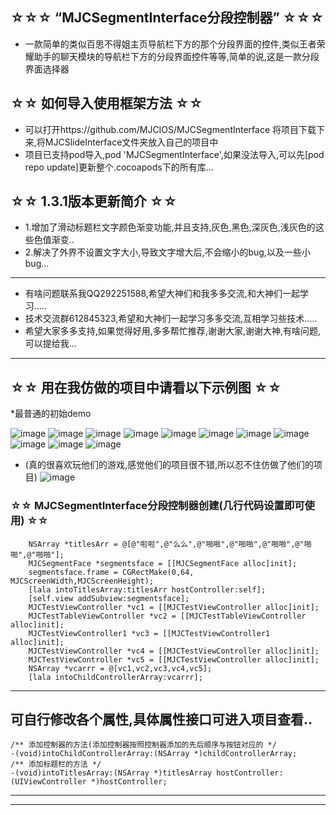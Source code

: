 ## ☆☆☆ “MJCSegmentInterface分段控制器” ☆☆☆
* 一款简单的类似百思不得姐主页导航栏下方的那个分段界面的控件,类似王者荣耀助手的聊天模块的导航栏下方的分段界面控件等等,简单的说,这是一款分段界面选择器

## ☆☆ 如何导入使用框架方法 ☆☆
* 可以打开https://github.com/MJCIOS/MJCSegmentInterface 将项目下载下来,将MJCSlideInterface文件夹放入自己的项目中
* 项目已支持pod导入,pod 'MJCSegmentInterface',如果没法导入,可以先[pod repo update]更新整个.cocoapods下的所有库...

## ☆☆ 1.3.1版本更新简介 ☆☆
* 1.增加了滑动标题栏文字颜色渐变功能,并且支持,灰色,黑色,深灰色,浅灰色的这些色值渐变..
* 2.解决了外界不设置文字大小,导致文字增大后,不会缩小的bug,以及一些小bug...

---------------------------------------------------------------------------------------------------------------
* 有啥问题联系我QQ292251588,希望大神们和我多多交流,和大神们一起学习.....
* 技术交流群612845323,希望和大神们一起学习多多交流,互相学习些技术.....
* 希望大家多多支持,如果觉得好用,多多帮忙推荐,谢谢大家,谢谢大神,有啥问题,可以提给我...

---------------------------------------------------------------------------------------------------------------

## ☆☆ 用在我仿做的项目中请看以下示例图 ☆☆

*最普通的初始demo

![image](https://github.com/MJCIOS/MJCSegmentInterface/raw/master/MJCSegmentInterface/MJCSegmentInterface/Others/demo1.gif)
![image](https://github.com/MJCIOS/MJCSegmentInterface/raw/master/MJCSegmentInterface/MJCSegmentInterface/Others/demo2.gif)
![image](https://github.com/MJCIOS/MJCSegmentInterface/raw/master/MJCSegmentInterface/MJCSegmentInterface/Others/demo3.gif)
![image](https://github.com/MJCIOS/MJCSegmentInterface/raw/master/MJCSegmentInterface/MJCSegmentInterface/Others/demo4.gif)
![image](https://github.com/MJCIOS/MJCSegmentInterface/raw/master/MJCSegmentInterface/MJCSegmentInterface/Others/demo5.gif)
![image](https://github.com/MJCIOS/MJCSegmentInterface/raw/master/MJCSegmentInterface/MJCSegmentInterface/Others/demo6.gif)
![image](https://github.com/MJCIOS/MJCSegmentInterface/raw/master/MJCSegmentInterface/MJCSegmentInterface/Others/demo7.gif)
![image](https://github.com/MJCIOS/MJCSegmentInterface/raw/master/MJCSegmentInterface/MJCSegmentInterface/Others/demo8.gif)
![image](https://github.com/MJCIOS/MJCSegmentInterface/raw/master/MJCSegmentInterface/MJCSegmentInterface/Others/demo9.gif)
![image](https://github.com/MJCIOS/MJCSegmentInterface/raw/master/MJCSegmentInterface/MJCSegmentInterface/Others/demo10.gif)
![image](https://github.com/MJCIOS/MJCSegmentInterface/raw/master/MJCSegmentInterface/MJCSegmentInterface/Others/demo11.gif)

* (真的很喜欢玩他们的游戏,感觉他们的项目很不错,所以忍不住仿做了他们的项目)
![image](https://github.com/MJCIOS/MJCSegmentInterface/raw/master/MJCSegmentInterface/MJCSegmentInterface/Others/xiangmu2.gif)

### ☆☆ MJCSegmentInterface分段控制器创建(几行代码设置即可使用) ☆☆
    
        NSArray *titlesArr = @[@"啦啦",@"么么",@"啪啪",@"啪啪",@"啪啪",@"啪啪",@"啪啪"];
        MJCSegmentFace *segmentsface = [[MJCSegmentFace alloc]init];
        segmentsface.frame = CGRectMake(0,64, MJCScreenWidth,MJCScreenHeight);
        [lala intoTitlesArray:titlesArr hostController:self];
        [self.view addSubview:segmentsface];
        MJCTestViewController *vc1 = [[MJCTestViewController alloc]init];
        MJCTestTableViewController *vc2 = [[MJCTestTableViewController alloc]init];
        MJCTestViewController1 *vc3 = [[MJCTestViewController1 alloc]init];
        MJCTestViewController *vc4 = [[MJCTestViewController alloc]init];
        MJCTestViewController *vc5 = [[MJCTestViewController alloc]init];
        NSArray *vcarrr = @[vc1,vc2,vc3,vc4,vc5];
        [lala intoChildControllerArray:vcarrr];

        
---------------------------------------------------------------------------------------------------------------
        
## 可自行修改各个属性,具体属性接口可进入项目查看..

    /** 添加控制器的方法(添加控制器按照控制器添加的先后顺序与按钮对应的 */
    -(void)intoChildControllerArray:(NSArray *)childControllerArray;
    /** 添加标题栏的方法 */
    -(void)intoTitlesArray:(NSArray *)titlesArray hostController:(UIViewController *)hostController;

---------------------------------------------------------------------------------------------------------------
---------------------------------------------------------------------------------------------------------------
